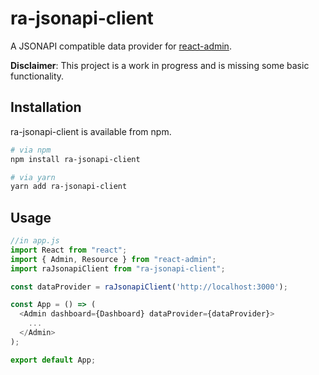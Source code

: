 # ra-jsonapi-client

A JSONAPI compatible data provider for
[react-admin](https://github.com/marmelab/react-admin).

**Disclaimer**: This project is a work in progress and is missing some basic
functionality.

## Installation

ra-jsonapi-client is available from npm.

```sh
# via npm
npm install ra-jsonapi-client

# via yarn
yarn add ra-jsonapi-client
```

## Usage

```js
//in app.js
import React from "react";
import { Admin, Resource } from "react-admin";
import raJsonapiClient from "ra-jsonapi-client";

const dataProvider = raJsonapiClient('http://localhost:3000');

const App = () => (
  <Admin dashboard={Dashboard} dataProvider={dataProvider}>
    ...
  </Admin>
);

export default App;
```
